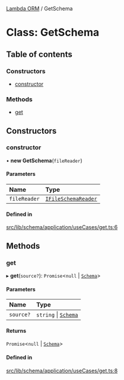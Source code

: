 [Lambda ORM](../README.md) / GetSchema

# Class: GetSchema

## Table of contents

### Constructors

- [constructor](GetSchema.md#constructor)

### Methods

- [get](GetSchema.md#get)

## Constructors

### constructor

• **new GetSchema**(`fileReader`)

#### Parameters

| Name | Type |
| :------ | :------ |
| `fileReader` | [`IFileSchemaReader`](../interfaces/IFileSchemaReader.md) |

#### Defined in

[src/lib/schema/application/useCases/get.ts:6](https://github.com/FlavioLionelRita/lambdaorm/blob/6e8b2fff/src/lib/schema/application/useCases/get.ts#L6)

## Methods

### get

▸ **get**(`source?`): `Promise`<``null`` \| [`Schema`](../interfaces/Schema.md)\>

#### Parameters

| Name | Type |
| :------ | :------ |
| `source?` | `string` \| [`Schema`](../interfaces/Schema.md) |

#### Returns

`Promise`<``null`` \| [`Schema`](../interfaces/Schema.md)\>

#### Defined in

[src/lib/schema/application/useCases/get.ts:8](https://github.com/FlavioLionelRita/lambdaorm/blob/6e8b2fff/src/lib/schema/application/useCases/get.ts#L8)
